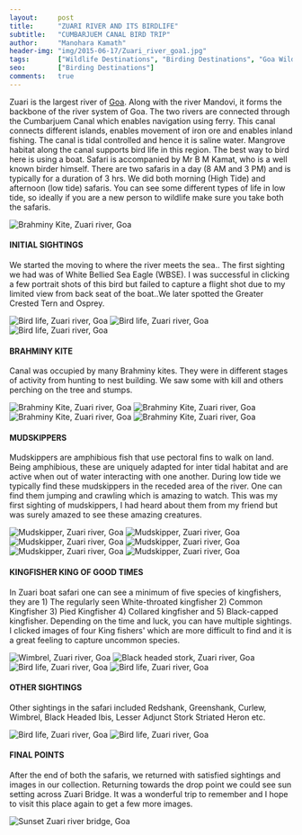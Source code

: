 ```yaml
---
layout:     post
title:      "ZUARI RIVER AND ITS BIRDLIFE"
subtitle:   "CUMBARJUEM CANAL BIRD TRIP"
author:     "Manohara Kamath"
header-img: "img/2015-06-17/Zuari_river_goa1.jpg"
tags:       ["Wildlife Destinations", "Birding Destinations", "Goa Wildlife"]
seo:		["Birding Destinations"]
comments:   true
---
```


<p>Zuari is the largest river of <a href="http://www.wilderhood.com/destination/Goa">Goa</a>. Along with the river Mandovi, it forms the backbone of the river system of Goa. The two rivers are connected through the Cumbarjuem Canal which enables navigation using ferry. This canal connects different islands, enables movement of iron ore and enables inland fishing. The canal is tidal controlled and hence it is saline water. Mangrove habitat along the canal supports bird life in this region. The best way to bird here is using a boat. Safari is accompanied by Mr B M Kamat, who is a well known birder himself. There are two safaris in a day (8 AM and 3 PM) and is typically for a duration of 3 hrs. We did both morning (High Tide) and afternoon (low tide) safaris. You can see some different types of life in low tide, so ideally if you are a new person to wildlife make sure you  take both the safaris.</p>

<img src="{{ site.baseurl}}/img/2015-06-17/Zuari_river_goa2.jpg" alt="Brahminy Kite, Zuari river, Goa">

<h4>INITIAL SIGHTINGS</h4>

<p>We started the moving to where the river meets the sea.. The first sighting we had was of White Bellied Sea Eagle (WBSE). I was successful in clicking a few portrait shots of this bird but failed to capture a flight shot due to my limited view from back seat of the boat..We later spotted the Greater Crested Tern and Osprey.</p>

<img src="{{ site.baseurl}}/img/2015-06-17/Zuari_river_goa3.jpg" alt="Bird life, Zuari river, Goa">
<img src="{{ site.baseurl}}/img/2015-06-17/Zuari_river_goa4.jpg" alt="Bird life, Zuari river, Goa">
<img src="{{ site.baseurl}}/img/2015-06-17/Zuari_river_goa5.jpg" alt="Bird life, Zuari river, Goa">

<h4>BRAHMINY KITE</h4>

<p>Canal was occupied by many Brahminy kites. They were in different stages of activity from hunting to nest building. We saw some with kill and others perching on the tree and stumps.</p>

<img src="{{ site.baseurl}}/img/2015-06-17/Zuari_river_goa6.jpg" alt="Brahminy Kite, Zuari river, Goa">
<img src="{{ site.baseurl}}/img/2015-06-17/Zuari_river_goa7.jpg" alt="Brahminy Kite, Zuari river, Goa">
<img src="{{ site.baseurl}}/img/2015-06-17/Zuari_river_goa8.jpg" alt="Brahminy Kite, Zuari river, Goa">
<img src="{{ site.baseurl}}/img/2015-06-17/Zuari_river_goa9.jpg" alt="Brahminy Kite, Zuari river, Goa">

<h4>MUDSKIPPERS</h4>

<p>Mudskippers are amphibious fish that use pectoral fins to walk on land. Being amphibious, these are uniquely adapted for inter tidal habitat and are active when out of water interacting with one another. During low tide we typically find these mudskippers in the receded area of the river. One can find them jumping and crawling which is amazing to watch. This was my first sighting of mudskippers, I had heard about them from my friend but was surely amazed to see these amazing creatures.</p>

<img src="{{ site.baseurl}}/img/2015-06-17/Zuari_river_goa10.jpg" alt="Mudskipper, Zuari river, Goa">
<img src="{{ site.baseurl}}/img/2015-06-17/Zuari_river_goa11.jpg" alt="Mudskipper, Zuari river, Goa">
<img src="{{ site.baseurl}}/img/2015-06-17/Zuari_river_goa12.jpg" alt="Mudskipper, Zuari river, Goa">
<img src="{{ site.baseurl}}/img/2015-06-17/Zuari_river_goa13.jpg" alt="Mudskipper, Zuari river, Goa">
<img src="{{ site.baseurl}}/img/2015-06-17/Zuari_river_goa14.jpg" alt="Mudskipper, Zuari river, Goa">
<img src="{{ site.baseurl}}/img/2015-06-17/Zuari_river_goa15.jpg" alt="Mudskipper, Zuari river, Goa">

<h4>KINGFISHER KING OF GOOD TIMES</h4>

<p>In Zuari boat safari one can see a minimum of five species of kingfishers, they are 1) The regularly seen White-throated kingfisher 2) Common Kingfisher 3) Pied Kingfisher 4) Collared kingfisher and 5) Black-capped kingfisher. Depending on the time and luck, you can have multiple sightings. I clicked images of four King fishers' which are more difficult to find and it is a great feeling to capture uncommon species.</p>

<img src="{{ site.baseurl}}/img/2015-06-17/Zuari_river_goa16.jpg" alt="Wimbrel, Zuari river, Goa">
<img src="{{ site.baseurl}}/img/2015-06-17/Zuari_river_goa17.jpg" alt="Black headed stork, Zuari river, Goa">
<img src="{{ site.baseurl}}/img/2015-06-17/Zuari_river_goa18.jpg" alt="Bird life, Zuari river, Goa">
<img src="{{ site.baseurl}}/img/2015-06-17/Zuari_river_goa19.jpg" alt="Bird life, Zuari river, Goa">

<h4>OTHER SIGHTINGS</h4>

<p>Other sightings in the safari included Redshank, Greenshank, Curlew, Wimbrel, Black Headed Ibis, Lesser Adjunct Stork Striated Heron etc.</p>

<img src="{{ site.baseurl}}/img/2015-06-17/Zuari_river_goa20.jpg" alt="Bird life, Zuari river, Goa">
<img src="{{ site.baseurl}}/img/2015-06-17/Zuari_river_goa21.jpg" alt="Bird life, Zuari river, Goa">

<h4>FINAL POINTS</h4>

<p>After the end of both the safaris, we returned with satisfied sightings and images in our collection. Returning towards the drop point we could see sun setting across Zuari Bridge. It was a wonderful trip to remember and I hope to visit this place again to get a few more images.</p>

<img src="{{ site.baseurl}}/img/2015-06-17/Zuari_river_goa22.jpg" alt="Sunset Zuari river bridge, Goa">